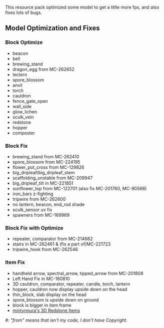 This resource pack optimized some model to get a little more fps, and also fixes lots of bugs.

## Model Optimization and Fixes

### Block Optimize

- beacon
- bell
- brewing_stand
- dragon_egg from MC-262652
- lectern
- spore_blossom
- anvil
- torch
- cauldron
- fence_gate_open
- wall_side
- glow_lichen
- sculk_vein
- redstone
- hopper
- composter

### Block Fix

- brewing_stand from MC-262410
- spore_blossom from MC-224195
- flower_pot_cross from MC-129826
- big_dripleaf/big_dripleaf_stem
- scaffolding_unstable from MC-209947
- big_dripleaf_tilt in MC-221851
- sunflower_top from MC-122701 (also fix MC-201760, MC-90566)
- iron_bars z-fighting
- tripwire from MC-262600
- no lantern, beacon, end_rod shade
- sculk_sensor uv fix
- spawners from MC-169969

### Block Fix with Optimize

- repeater, comparator from MC-214662
- stairs in MC-262461 & (fix a part of)MC-221723
- tripwire_hook from MC-262546

### Item Fix

- handheld arrow, spectral_arrow, tipped_arrow from MC-201808
- Left Hand Fix in MC-160810
- 3D cauldron, comparator, repeater, candle, torch, lantern
- hopper, cauldron now display upside down on the head
- thin_block, slab display on the head
- spore_blossom is upside down on ground
- block is bigger in item frame
- [mintynoura's 3D Redstone Items](https://modrinth.com/resourcepack/3d-redstone-items-mintynoura)

_#: "from" means that isn't my code, I don't have Copyright._
